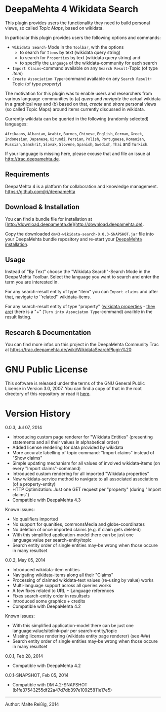 
# DeepaMehta 4 Wikidata Search

This plugin  provides users the functionality they need to build personal views, so called _Topic Maps_, based on wikidata.

In particular this plugin provides users the following options and commands:

*   `Wikidata Search`-Mode in the `Toolbar`, with the options
    *    to search for `Items` by text (wikidata query string)
    *    to search for `Properties` by text (wikidata query string) and
    *    to specifiy the `Language` of the wikidata-community for each search
*   `Import Claims`-command available on any `Search Result`-Topic (of type _item_)
*   `Create Association Type`-command available on any `Search Result`-Topic (of type _property_)

The motivation for this plugin was to enable users and researchers from various language-communities to (a) _query_ and _navigate_ the actual wikidata in a graphical way and (b) based on that, _create_ and _share_ personal views (so called Topic Maps) around items currently discussed in wikidata.

Currently wikidata can be queried  in the following (randomly selected) languages:

`Afrikaans`, `Albanian`, `Arabic`, `Burmes`, `Chinese`, `English`, `German`, `Greek`, `Indonesian`, `Japanese`, `Kirundi`, `Persian`, `Polish`, `Portuguese`, `Romanian`, `Russian`, `Sanskrit`, `Slovak`, `Slovene`, `Spanish`, `Swedish`, `Thai` and `Turkish`.

If your language is missing here, please excuse that and file an issue at http://trac.deepamehta.de.


## Requirements

DeepaMehta 4 is a platform for collaboration and knowledge management.
https://github.com/jri/deepamehta

## Download & Installation

You can find a bundle file for installation at [http://download.deepamehta.de](http://download.deepamehta.de).

Copy the downloaded `dm43-wikidata-search-0.0.3-SNAPSHOT.jar` file into your DeepaMehta bundle repository and re-start your [DeepaMehta installation](https://github.com/jri/deepamehta#requirements).

## Usage

Instead of "By Text" choose the "Wikidata Search"-Search Mode in the DeepaMehta Toolbar. Select the language you want to search and enter the term you are interested in.

For any search-result entity of type "item" you can `Import claims` and after that, navigate to ''related'' wikidata-items.

For any search-result entity of type "property" ([wikidata properties](http://meta.wikimedia.org/wiki/Wikidata/Data_model#Properties) - [they are](https://www.wikidata.org/wiki/Wikidata:List_of_properties)) there is a "+" (`Turn into Associaton Type`-command) availble in the result listing.

## Research & Documentation

You can find more infos on this project in the DeepaMehta Community Trac at https://trac.deepamehta.de/wiki/WikidataSearchPlugin%20

# GNU Public License

This software is released under the terms of the GNU General Public License in Version 3.0, 2007. You can find a copy of that in the root directory of this repository or read it [here](http://www.gnu.org/licenses/gpl).

# Version History

0.0.3, Jul 07, 2014
- Introducing custom page renderer for "Wikidata Entities" 
  (presenting statements and all their values in alphabetical order)
- Added license rendering for data provided by wikidata
- More accurate labelling of topic command: "Import claims" instead of "Show claims"
- Simple updating mechanism for all values of involved wikidata-items (on every "Import claims"-command)
- Introduced custom rendering for all imported "Wikidata properties"
- New wikidata-service method to navigate to all associated associations (of a property-entity)
- HTTP Optimization: Just one GET request per "property" (during "Import claims")
- Compatible with DeepaMehta 4.3

Known issues:
- No qualifiers imported
- No support for quanities, commonsMedia and globe-coordinates
- No deletion of once imported claims (e.g. if claim gets deleted)
- With this simplified application-model there can be just one 
  language:value per search-entity/topic
- Search entity order of single entities may-be wrong when 
  those occure in many resultset

0.0.2, May 05, 2014
- Introduced wikidata-item entities
- Navigating wikidata-items along all their "Claims"
- Processing of claimed wikidata-text values (re-using by value) works
- Multi-language support across all queries works
- A few fixes related to URL + Language references
- Fixes search-entity order in resultsets
- Introduced some graphics + credits
- Compatible with DeepaMehta 4.2

Known issues:
- With this simplified application-model there can be just one 
  language:value/sitelink-pair per search-entity/topic
- Missing license rendering (wikidata entity page renderer) (see ###)
- Search entity order of single entities may-be wrong when 
  those occure in many resultset

0.0.1, Feb 28, 2014
- Compatible with DeepaMehta 4.2

0.0.1-SNAPSHOT, Feb 05, 2014

- Compatible with DM 4.2-SNAPSHOT (b1fe37543255df22a47d7db397e10925811e17e5)

--------------------------
Author: Malte Reißig, 2014

